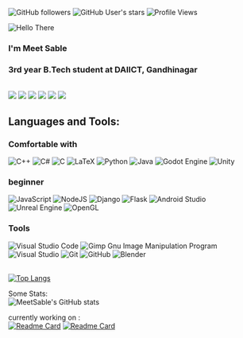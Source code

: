 
![GitHub followers](https://img.shields.io/github/followers/MeetSable?style=plastic&color=magenta)
![GitHub User's stars](https://img.shields.io/github/stars/MeetSable?style=plastic&color=magenta)
![Profile Views](https://komarev.com/ghpvc/?username=meetsable&color=ff00ff&style=plastic)

![Hello There](https://c.tenor.com/2ZNExnM_7F0AAAAC/hello-there.gif)
### I'm Meet Sable
### 3rd year B.Tech student at DAIICT, Gandhinagar


</br>
<a href="https://www.linkedin.com/in/meet-sable-6a167b1b7/"><img src="https://img.shields.io/badge/linkedin-%230077B5.svg?style=for-the-badge&logo=linkedin&logoColor=white"/></a>
<a href="https://www.instagram.com/blackknight47_/"><img src="https://img.shields.io/badge/blackknight47_-%23E4405F.svg?style=for-the-badge&logo=Instagram&logoColor=white"/></a>
<a href="https://www.reddit.com/user/BlackKnight447"><img src="https://img.shields.io/badge/Reddit-FF4500?style=for-the-badge&logo=reddit&logoColor=whit"/></a>
<a href="https://t.me/BlackKnight477"><img src="https://img.shields.io/badge/Telegram-2CA5E0?style=for-the-badge&logo=telegram&logoColor=white"/></a>
<a href="https://mail.google.com/mail/u/0/?fs=1&to=meetsable@gmail.com&tf=cm"><img src="https://img.shields.io/badge/Gmail-D14836?style=for-the-badge&logo=gmail&logoColor=white"/></a>
<a href="https://open.spotify.com/user/0dfnpf1basgidfu03f5o41xr7?si=2af0c894db0f4bfc"><img src="https://img.shields.io/badge/Spotify-1ED760?style=for-the-badge&logo=spotify&logoColor=white"/></a>

## Languages and Tools:
### Comfortable with
![C++](https://img.shields.io/badge/c++-%2300599C.svg?style=for-the-badge&logo=c%2B%2B&logoColor=white)
![C#](https://img.shields.io/badge/c%23-%23239120.svg?style=for-the-badge&logo=c-sharp&logoColor=white)
![C](https://img.shields.io/badge/c-%2300599C.svg?style=for-the-badge&logo=c&logoColor=white)
![LaTeX](https://img.shields.io/badge/latex-%23008080.svg?style=for-the-badge&logo=latex&logoColor=white)
![Python](https://img.shields.io/badge/python-3670A0?style=for-the-badge&logo=python&logoColor=ffdd54)
![Java](https://img.shields.io/badge/java-%23ED8B00.svg?style=for-the-badge&logo=java&logoColor=white)
![Godot Engine](https://img.shields.io/badge/GODOT-%23FFFFFF.svg?style=for-the-badge&logo=godot-engine)
![Unity](https://img.shields.io/badge/unity-%23000000.svg?style=for-the-badge&logo=unity&logoColor=white)


### beginner
![JavaScript](https://img.shields.io/badge/javascript-%23323330.svg?style=for-the-badge&logo=javascript&logoColor=%23F7DF1E)
![NodeJS](https://img.shields.io/badge/node.js-6DA55F?style=for-the-badge&logo=node.js&logoColor=white)
![Django](https://img.shields.io/badge/django-%23092E20.svg?style=for-the-badge&logo=django&logoColor=white)
![Flask](https://img.shields.io/badge/flask-%23000.svg?style=for-the-badge&logo=flask&logoColor=white)
![Android Studio](https://img.shields.io/badge/Android%20Studio-3DDC84.svg?style=for-the-badge&logo=android-studio&logoColor=white)
![Unreal Engine](https://img.shields.io/badge/unrealengine-%23313131.svg?style=for-the-badge&logo=unrealengine&logoColor=white)
![OpenGL](https://img.shields.io/badge/OpenGL-%23FFFFFF.svg?style=for-the-badge&logo=opengl)


### Tools
![Visual Studio Code](https://img.shields.io/badge/Visual%20Studio%20Code-0078d7.svg?style=for-the-badge&logo=visual-studio-code&logoColor=white)
![Gimp Gnu Image Manipulation Program](https://img.shields.io/badge/Gimp-657D8B?style=for-the-badge&logo=gimp&logoColor=FFFFFF)
![Visual Studio](https://img.shields.io/badge/Visual%20Studio-5C2D91.svg?style=for-the-badge&logo=visual-studio&logoColor=white)
![Git](https://img.shields.io/badge/git-%23F05033.svg?style=for-the-badge&logo=git&logoColor=white)
![GitHub](https://img.shields.io/badge/github-%23121011.svg?style=for-the-badge&logo=github&logoColor=white)
![Blender](https://img.shields.io/badge/blender-%23F5792A.svg?style=for-the-badge&logo=blender&logoColor=white)
</br>
</br>


[![Top Langs](https://github-readme-stats.vercel.app/api/top-langs/?username=meetsable&layout=compact&hide=c%23,jupyter%20notebook&theme=dark)](https://github.com/meetsable)

Some Stats:  
![MeetSable's GitHub stats](https://github-readme-stats.vercel.app/api?username=meetsable&theme=dark&show_icons=true)

currently working on :  
[![Readme Card](https://github-readme-stats.vercel.app/api/pin/?username=meetsable&repo=virtual-display-sdl&theme=dark)](https://github.com/MeetSable/OpenGLtutorial)
[![Readme Card](https://github-readme-stats.vercel.app/api/pin/?username=meetsable&repo=SDL-infinite-world&theme=dark)](https://github.com/MeetSable/RGB-Image-Denoising-Python)





